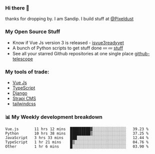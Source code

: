 ### Hi there 👋

thanks for dropping by.
I am Sandip. I build stuff at [@Pixeldust](github.com/pixeldust-in/)

###  **My Open Source Stuff**

 - Know if Vue Js version 3 is released -  [isvue3readyyet](https://github.com/sandiprb/isvue3readyyet)
 - A bunch of Python scripts to get stuff done 💤 💤 [stuff](https://github.com/sandiprb/stuff)
 - See all your starred Github repositories at one single place [github-telescope](https://github.com/sandiprb/github-telescope)



###  **My tools of trade:**
 - [Vue Js](https://github.com/vuejs/vue/)
 - [TypeScript](https://github.com/microsoft/TypeScript)
 - [Django](github.com/django/django)
 - [Strapi CMS](github.com/strapi/strapi)
 - [tailwindcss](https://github.com/tailwindlabs/tailwindcss)


###  📊 **My Weekly development breakdown**
<!--START_SECTION:waka-->
```text
Vue.js       11 hrs 12 mins  █████████▓░░░░░░░░░░░░░░░   39.23 % 
Python       10 hrs 38 mins  █████████▒░░░░░░░░░░░░░░░   37.25 % 
JavaScript   3 hrs 33 mins   ███░░░░░░░░░░░░░░░░░░░░░░   12.44 % 
TypeScript   1 hr 21 mins    █▒░░░░░░░░░░░░░░░░░░░░░░░   04.76 % 
Other        1 hr 6 mins     █░░░░░░░░░░░░░░░░░░░░░░░░   03.90 % 
```
<!--END_SECTION:waka-->
